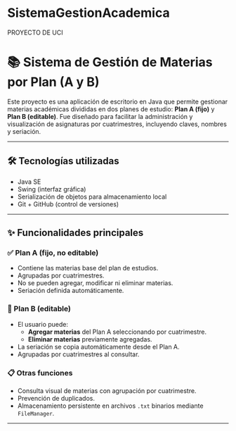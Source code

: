 # SistemaGestionAcademica
PROYECTO DE UCI 
# 📚 Sistema de Gestión de Materias por Plan (A y B)

Este proyecto es una aplicación de escritorio en Java que permite gestionar materias académicas divididas en dos planes de estudio: **Plan A (fijo)** y **Plan B (editable)**. Fue diseñado para facilitar la administración y visualización de asignaturas por cuatrimestres, incluyendo claves, nombres y seriación.

---

## 🛠️ Tecnologías utilizadas

- Java SE
- Swing (interfaz gráfica)
- Serialización de objetos para almacenamiento local
- Git + GitHub (control de versiones)

---

## ✨ Funcionalidades principales

### ✅ Plan A (fijo, no editable)
- Contiene las materias base del plan de estudios.
- Agrupadas por cuatrimestres.
- No se pueden agregar, modificar ni eliminar materias.
- Seriación definida automáticamente.

### 🧪 Plan B (editable)
- El usuario puede:
  - **Agregar materias** del Plan A seleccionando por cuatrimestre.
  - **Eliminar materias** previamente agregadas.
- La seriación se copia automáticamente desde el Plan A.
- Agrupadas por cuatrimestres al consultar.

### 📋 Otras funciones
- Consulta visual de materias con agrupación por cuatrimestre.
- Prevención de duplicados.
- Almacenamiento persistente en archivos `.txt` binarios mediante `FileManager`.

---

